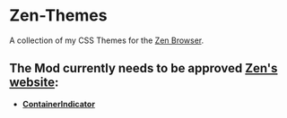 # Zen-Themes
A collection of my CSS Themes for the [Zen Browser](https://zen-browser.app/).

## The Mod currently needs to be approved [Zen's website](https://zen-browser.app/themes):
  - [**ContainerIndicator**](https://zen-browser.app/themes/)
